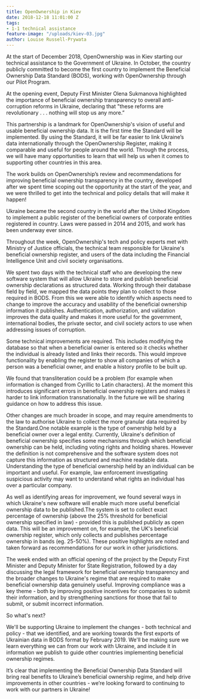 ```yaml
---
title: OpenOwnership in Kiev
date: 2018-12-18 11:01:00 Z
tags:
- 1-1 technical assistance
feature-image: "/uploads/kiev-03.jpg"
author: Louise Russell-Prywata
---
```


At the start of December 2018, OpenOwnership was in Kiev starting our technical assistance to the Government of Ukraine. In October, the country publicly committed to become the first country to implement the Beneficial Ownership Data Standard (BODS), working with OpenOwnership through our Pilot Program. 

At the opening event, Deputy First Minister Olena Sukmanova highlighted the importance of beneficial ownership transparency to overall anti-corruption reforms in Ukraine, declaring that "these reforms are revolutionary . . . nothing will stop us any more.”

This partnership is a landmark for OpenOwnership's vision of useful and usable beneficial ownership data. It is the first time the Standard will be implemented. By using the Standard, it will be far easier to link Ukraine’s data internationally through the OpenOwnership Register, making it comparable and useful for people around the world. Through the process, we will have many opportunities to learn that will help us when it comes to supporting other countries in this area.

The work builds on OpenOwnership’s review and recommendations for improving beneficial ownership transparency in the country, developed after we  spent time scoping out the opportunity at the start of the year, and we were thrilled to get into the technical and policy details that will make it happen!

Ukraine became the second country in the world after the United Kingdom to implement a public register of the beneficial owners of corporate entities registered in country. Laws were passed in 2014 and 2015, and work has been underway ever since.

Throughout the week, OpenOwnership's tech and policy experts met with Ministry of Justice officials, the technical team responsible for Ukraine's beneficial ownership register, and users of the data including the Financial Intelligence Unit and civil society organisations. 

We spent two days with the technical staff who are developing the new software system that will allow Ukraine to store and publish beneficial ownership declarations as structured data. Working through their database field by field, we mapped the data points they plan to collect to those required in BODS. From this we were able to identify which aspects need to change to improve the accuracy and usability of the beneficial ownership information it publishes. Authentication, authorization, and validation improves the data quality and makes it more useful for the government, international bodies, the private sector, and civil society actors to use when addressing issues of corruption.

Some technical improvements are required. This includes modifying the database so that when a beneficial owner is entered so it checks whether the individual is already listed and links their records. This would improve functionality by enabling the register to show all companies of which a person was a beneficial owner, and enable a history profile to be built up.

We found that transliteration could be a problem (for example when information is changed from Cyrillic to Latin characters). At the moment this introduces significant errors in beneficial ownership registers and makes it harder to link information transnationally. In the future we will be sharing guidance on how to address this issue.

Other changes are much broader in scope, and may require amendments to the law to authorise Ukraine to collect the more granular data required by the Standard.One notable example is the type of ownership held by a beneficial owner over a legal entity. Currently, Ukraine's definition of beneficial ownership specifies some mechanisms through which beneficial ownership can be held, including voting rights and holding shares. However the definition is not comprehensive and the software system does not capture this information as structured and machine readable data. Understanding the type of beneficial ownership held by an individual can be important and useful. For example, law enforcement investigating suspicious activity may want to understand what rights an individual has over a particular company.

As well as identifying areas for improvement, we found several ways in which Ukraine's new software will enable much more useful beneficial ownership data to be published.The system is set to collect exact percentage of ownership (above the 25% threshold for beneficial ownership specified in law) - provided this is published publicly as open data. This will be an improvement on, for example, the UK's beneficial ownership register, which only collects and publishes percentage ownership in bands (eg. 25-50%). These positive highlights are noted and taken forward as recommendations for our work in other jurisdictions.

The week ended with an official opening of the project by the Deputy First Minister and Deputy Minister for State Registration, followed by a day discussing the legal framework for beneficial ownership transparency and the broader changes to Ukraine's regime that are required to make beneficial ownership data genuinely useful. Improving compliance was a key theme - both by improving positive incentives for companies to submit their information, and by strengthening sanctions for those that fail to submit, or submit incorrect information.

So what's next? 

We'll be supporting Ukraine to implement the changes - both technical and policy - that we identified, and are working towards the first exports of Ukrainian data in BODS format by February 2019. We'll be making sure we learn everything we can from our work with Ukraine, and include it in information we publish to guide other countries implementing beneficial ownership regimes. 

It’s clear that implementing the Beneficial Ownership Data Standard will bring real benefits to Ukraine’s beneficial ownership regime, and help drive improvements in other countries - we’re looking forward to continuing to work with our partners in Ukraine!